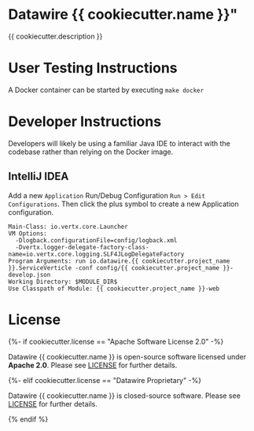 # Datawire {{ cookiecutter.name }}"

{{ cookiecutter.description }}

# User Testing Instructions

A Docker container can be started by executing `make docker`

# Developer Instructions

Developers will likely be using a familiar Java IDE to interact with the codebase rather than relying on the Docker image.

## IntelliJ IDEA

Add a new `Application` Run/Debug Configuration `Run > Edit Configurations`. Then click the plus symbol to create a new Application configuration.

```text
Main-Class: io.vertx.core.Launcher
VM Options:
  -Dlogback.configurationFile=config/logback.xml
  -Dvertx.logger-delegate-factory-class-name=io.vertx.core.logging.SLF4JLogDelegateFactory
Program Arguments: run io.datawire.{{ cookiecutter.project_name }}.ServiceVerticle -conf config/{{ cookiecutter.project_name }}-develop.json
Working Directory: $MODULE_DIR$
Use Classpath of Module: {{ cookiecutter.project_name }}-web
```

# License

{%- if cookiecutter.license == "Apache Software License 2.0" -%}

Datawire {{ cookiecutter.name }} is open-source software licensed under **Apache 2.0**. Please see [LICENSE](LICENSE) for further details.

{%- elif cookiecutter.license == "Datawire Proprietary" -%}

Datawire {{ cookiecutter.name }} is closed-source software. Please see [LICENSE](LICENSE) for further details.

{% endif %}